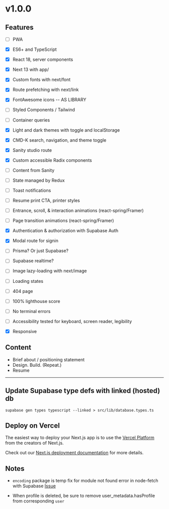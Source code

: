 
# v1.0.0

## Features

- [ ] PWA
- [x] ES6+ and TypeScript
- [x] React 18, server components
- [x] Next 13 with app/
- [x] Custom fonts with next/font
- [x] Route prefetching with next/link
- [x] FontAwesome icons -- AS LIBRARY
- [ ] Styled Components / Tailwind
- [ ] Container queries
- [x] Light and dark themes with toggle and localStorage
- [x] CMD-K search, navigation, and theme toggle
- [x] Sanity studio route
- [x] Custom accessible Radix components

- [ ] Content from Sanity
- [ ] State managed by Redux
- [ ] Toast notifications
- [ ] Resume print CTA, printer styles
- [ ] Entrance, scroll, & interaction animations (react-spring/Framer)
- [ ] Page transition animations (react-spring/Framer)

- [x] Authentication & authorization with Supabase Auth
- [x] Modal route for signin
- [ ] Prisma? Or just Supabase?
- [ ] Supabase realtime?

- [ ] Image lazy-loading with next/image
- [ ] Loading states
- [ ] 404 page
- [ ] 100% lighthouse score
- [ ] No terminal errors
- [ ] Accessibility tested for keyboard, screen reader, legibility
- [x] Responsive

## Content

- Brief about / positioning statement
- Design. Build. (Repeat.)
- Resume

-----

## Update Supabase type defs with linked (hosted) db

`supabase gen types typescript --linked > src/lib/database.types.ts`

## Deploy on Vercel

The easiest way to deploy your Next.js app is to use the [Vercel Platform](https://vercel.com/new?utm_medium=default-template&filter=next.js&utm_source=create-next-app&utm_campaign=create-next-app-readme) from the creators of Next.js.

Check out our [Next.js deployment documentation](https://nextjs.org/docs/deployment) for more details.

## Notes

- `encoding` package is temp fix for module not found error in node-fetch with Supabase [Issue](https://github.com/supabase/supabase-js/issues/612)

- When profile is deleted, be sure to remove user_metadata.hasProfile from corresponding `user`
